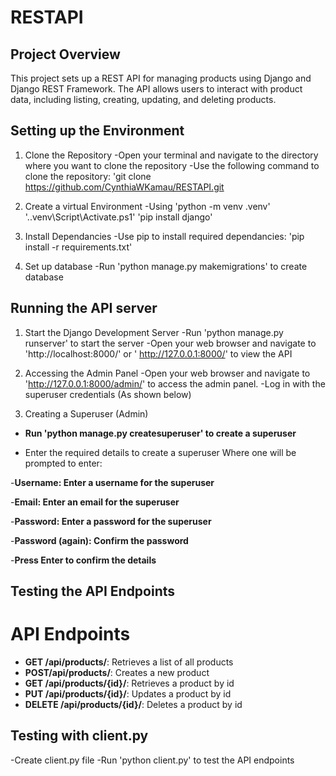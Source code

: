 # RESTAPI 

## Project Overview
This project sets up a REST API for managing products using Django and Django REST Framework. The API allows users to interact with product data, including listing, creating, updating, and deleting products.

## Setting up the Environment
1. Clone the Repository
 -Open your terminal and navigate to the directory where you want to clone the repository
-Use the following command to clone the repository: 'git clone
https://github.com/CynthiaWKamau/RESTAPI.git

2. Create a virtual Environment
-Using 'python -m venv .venv'
'.\.venv\Script\Activate.ps1'
'pip install django'

3. Install Dependancies
-Use pip to install required dependancies: 'pip install -r requirements.txt'

 4. Set up database
 -Run 'python manage.py makemigrations' to create database


 ## Running the API server
 1. Start the Django Development Server
 -Run 'python manage.py runserver' to start the server
 -Open your web browser and navigate to 'http://localhost:8000/' or ' http://127.0.0.1:8000/' to view the API

 2. Accessing the Admin Panel
 -Open your web browser and navigate to 'http://127.0.0.1:8000/admin/' to access the admin panel.
 -Log in with the superuser credentials (As shown below)

 3. Creating a Superuser (Admin)

+ **Run 'python manage.py createsuperuser' to create a superuser**

 +  Enter the required details to create a superuser
 Where one will be prompted to enter:

 -**Username: Enter a username for the superuser**

 -**Email: Enter an email for the superuser**

 -**Password: Enter a password for the superuser**

 -**Password (again): Confirm the password**

 -**Press Enter to confirm the details**

 ## Testing the API Endpoints
 # API Endpoints
 - **GET /api/products/**: Retrieves a list of all products
 - **POST/api/products/**: Creates a new product
 - **GET /api/products/{id}/**: Retrieves a product by id
 - **PUT /api/products/{id}/**: Updates a product by id
 - **DELETE /api/products/{id}/**: Deletes a product by id

 ## Testing with client.py
 -Create client.py file
 -Run 'python client.py' to test the API endpoints





